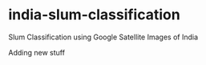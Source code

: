 # india-slum-classification
Slum Classification using Google Satellite Images of India

Adding new stuff
